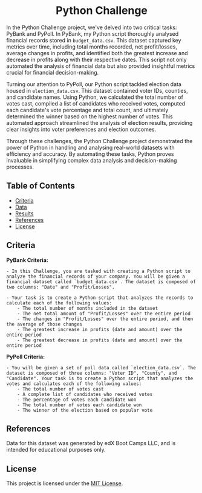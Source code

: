 <h1 align = "center"> Python Challenge </h1>

In the Python Challenge project, we've delved into two critical tasks: PyBank and PyPoll. In PyBank, my Python script thoroughly analysed financial records stored in `budget_data.csv`. This dataset captured key metrics over time, including total months recorded, net profit/losses, average changes in profits, and identified both the greatest increase and decrease in profits along with their respective dates. This script not only automated the analysis of financial data but also provided insightful metrics crucial for financial decision-making.

Turning our attention to PyPoll, our Python script tackled election data housed in `election_data.csv`. This dataset contained voter IDs, counties, and candidate names. Using Python, we calculated the total number of votes cast, compiled a list of candidates who received votes, computed each candidate's vote percentage and total count, and ultimately determined the winner based on the highest number of votes. This automated approach streamlined the analysis of election results, providing clear insights into voter preferences and election outcomes.

Through these challenges, the Python Challenge project demonstrated the power of Python in handling and analysing real-world datasets with efficiency and accuracy. By automating these tasks, Python proves invaluable in simplifying complex data analysis and decision-making processes.

## Table of Contents

- [Criteria](#criteria)
- [Data](#data)
- [Results](#results)
- [References](#references)
- [License](#license)

## Criteria

<b> PyBank Criteria: </b>
```
- In this Challenge, you are tasked with creating a Python script to analyze the financial records of your company. You will be given a financial dataset called `budget_data.csv`. The dataset is composed of two columns: "Date" and "Profit/Losses".

- Your task is to create a Python script that analyzes the records to calculate each of the following values:
    - The total number of months included in the dataset
    - The net total amount of "Profit/Losses" over the entire period
    - The changes in "Profit/Losses" over the entire period, and then the average of those changes
    - The greatest increase in profits (date and amount) over the entire period
    - The greatest decrease in profits (date and amount) over the entire period
```

<b> PyPoll Criteria: </b>
```
- You will be given a set of poll data called `election_data.csv`. The dataset is composed of three columns: "Voter ID", "County", and "Candidate". Your task is to create a Python script that analyzes the votes and calculates each of the following values:
    - The total number of votes cast
    - A complete list of candidates who received votes
    - The percentage of votes each candidate won
    - The total number of votes each candidate won
    - The winner of the election based on popular vote
```

## References

Data for this dataset was generated by edX Boot Camps LLC, and is intended for educational purposes only.

## License

This project is licensed under the [MIT License](https://github.com/Yukitoshi12345/Python-Challenge/blob/main/LICENSE).
